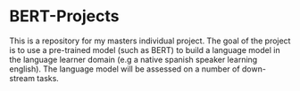 # BERT-Projects

This is a repository for my masters individual project. The goal of the project is to use a pre-trained model (such as BERT) to build a language model in the language learner domain (e.g a native spanish speaker learning english). The language model will be assessed on a number of down-stream tasks.
